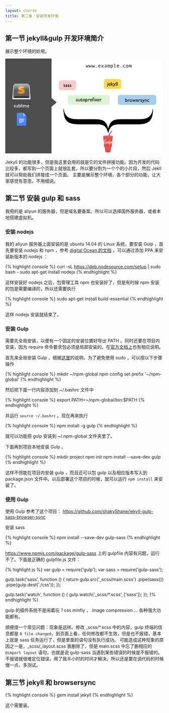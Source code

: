 ```yaml
---
layout: course
title: 第二章：安装开发环境
---
```


## 第一节  jekyll&gulp 开发环境简介

展示整个环境的妙用。


![](images/chap2/overview.png)

Jekyll 的功能很多，但是我这里会用的就是它的文件拼接功能。因为开发的代码比较多，都写到一个页面上就很乱套，所以要分割为一个个的小片段，然后 Jekll 就可以帮助我们拼接成一个页面。
主要是展示整个环境，各个部分的功能，让大家感觉有意思，不用细说。

## 第二节 安装 gulp 和 sass

我用的是 aliyun 的服务器，但是域名要备案。所以可以选择国外服务器，或者本地搭建虚拟机。

### 安装 nodejs
我的 aliyun 服务器上面安装的是 ubuntu 14.04 的 Linux 系统，要安装 Gulp ，首先要安装 nodejs 和 npm ，参考 [digital Ocean 的文档](https://www.digitalocean.com/community/tutorials/how-to-install-node-js-on-an-ubuntu-14-04-server) ，可以通过添加 PPA 来安装新版本的 nodejs ：

{% highlight console %}
curl -sL https://deb.nodesource.com/setup | sudo bash -
sudo apt-get install nodejs
{% endhighlight %}

这样安装好 nodejs 之后，包管理工具 npm 也安装好了，但是有时候 npm 安装的包是需要编译的，所以还需要执行

{% highlight console %}
sudo apt-get install build-essential
{% endhighlight %}

这样 nodejs 安装就结束了。

### 安装 Gulp

需要先全局安装，以便有一个固定的安装位置好导出 PATH 。同时还要在项目内安装，因为 require 命令要求包必须是局部安装的。在[官方文档上](https://github.com/gulpjs/gulp/blob/master/docs/getting-started.md)也有相应说明。

首先来全局安装 Gulp ，根据[这里](https://docs.npmjs.com/getting-started/fixing-npm-permissions)的说明，为了避免使用 sudo ，可以按以下步骤操作

{% highlight console %}
mkdir ~/npm-global
npm config set prefix '~/npm-global'
{% endhighlight %}

然后把下面一行内容添加到 ~/.bashrc 文件中

{% highlight console %}
export PATH=~/npm-global/bin:$PATH
{% endhighlight %}

并运行 `source ~/.bashrc` 。现在再来执行

{% highlight console %}
npm install -g gulp
{% endhighlight %}

就可以功能把 gulp 安装到 ~/.npm-global 文件夹里了。

下面再到项目本地安装 Gulp 。

{% highlight console %}
mkdir project
npm init
npm install --save-dev gulp
{% endhighlight %}

这样不但能在项目内安装 gulp ，而且还可以包 gulp 以及相应版本写入到 package.json 文件中。以后部署这个项目的时候，就可以运行 `npm install` 来安装了。

### 使用 Gulp

使用 Gulp 参考了这个项目： <https://github.com/shakyShane/jekyll-gulp-sass-browser-sync>

安装 sass

{% highlight console %}
npm install --save-dev gulp-sass
{% endhighlight %}

<https://www.npmjs.com/package/gulp-sass> 上的 gulpfile 内容有问题，运行不了。下面是正确的 gulpfile.js 文件：

{% highlight js %}
var gulp = require('gulp');
var sass = require('gulp-sass');

gulp.task('sass', function () {
  return gulp.src('_scss/main.scss')
         .pipe(sass())
         .pipe(gulp.dest('./css'));
});

gulp.task('watch', function () {
  gulp.watch('_scss/*.scss', ['sass']);
});
{% endhighlight %}

gulp 的插件系统不是闹着玩？css minfiy ， image compression ... 各种强大功能都有。

顺便提一个常见问题：现象是这样。修改 _scss/*.scss 中的内容，gulp 终端的信息都是 `0 file changed`，到页面上看，任何修改都不生效，但是也不报错，基本上就是 sass 任务运行了，但是里面的语句没有执行成功。 可能造成这种现象的原因之一是，_scss/_layout.scss 我删除了，但是 main.scss 中忘了删相应的 `@import layout` 语句，也就是说 gulp-sass 当遇到某些错误的时候是不报错的。不报错就很难定位错误，用了我半小时的时间才解决。所以还是要在调代码的时候慢一点，多测试。

## 第三节 jekyll 和 browsersync

{% highlight console %}
gem install jekyll
{% endhighlight %}

这个需要装。

<!-- ### 文件组织

大的原则是：每一个文件内容都很少，打开一眼就能看清结构
- index.html 里面几乎全部是 `include hero.html `
- hero.html 还可以 `include hero_action_btn.html `
- 所有的 partial 包括 sub_partial 都放在 _inlcludes/ 顶级下，用文件名作 namespace
- 每个 partial 都有一个跟自己同名的 .scss
- main.scss 中同样只 import 第一级 partial 的 .scss 文件（ 其中 import sub_partial 的 .scss ），
 -->

<!--


### 搭建开发环境

### 3000 -> 80

像 jekyll 或者是 rails s 这些都是跑在 3000 端口的，放到服务器上默认是不能访问的，解决方法是设置 reverse proxry
ref: https://github.com/sharelatex/sharelatex/wiki/Nginx-as-a-Reverse-Proxy


/etc/nginx/site-enabled/site.conf

peter@aliyun:~/jekyll-gulp-sass-browser-sync$ cat /etc/nginx/sites-enabled/jekyll.conf
server {
    listen         80;
    server_name j.haoduoshipin.com;

    location / {
        proxy_pass http://localhost:3000;
        proxy_set_header X-Forwarded-Proto $scheme;
        proxy_set_header Host $http_x_forwarded_host;
        proxy_http_version 1.1;
        proxy_set_header Upgrade $http_upgrade;
        proxy_set_header Connection "upgrade";
        proxy_set_header X-Forwarded-For $proxy_add_x_forwarded_for;
        proxy_read_timeout 3m;
        proxy_send_timeout 3m;
    }
}


- jekyll build 耗时很长，大概5秒，其中有一半时间是在拷贝 node_modules 目录到 _site/ 蠢！

` .pipe(gulp.dest('css'));`  jekyll-gulp-sass-browser-sync 项目中的这一句是必要的，没有这一句，再 执行 ‘jekyll-rebuild' task 的时候，_site/* 会被删除。而源码目录中又没有 css/ 目录，所以是不能正确生成网站的。


  -->
